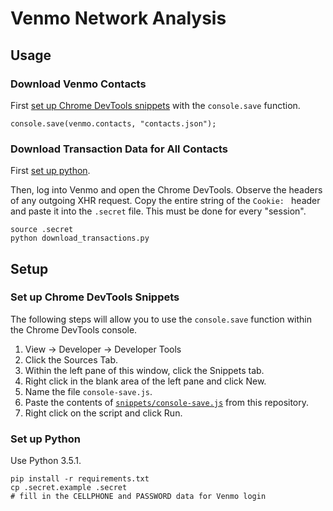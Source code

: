 # Venmo Network Analysis

## Usage

### Download Venmo Contacts

First [set up Chrome DevTools snippets](#set-up-chrome-devtools-snippets) with the `console.save` function.

```
console.save(venmo.contacts, "contacts.json");
```

### Download Transaction Data for All Contacts

First [set up python](#set-up-python).

Then, log into Venmo and open the Chrome DevTools. Observe the headers of any outgoing XHR request. Copy the entire string of the `Cookie: ` header and paste it into the `.secret` file. This must be done for every "session".

```
source .secret
python download_transactions.py
```

## Setup

### Set up Chrome DevTools Snippets

The following steps will allow you to use the `console.save` function within the Chrome DevTools console.

1. View -> Developer -> Developer Tools
2. Click the Sources Tab.
3. Within the left pane of this window, click the Snippets tab.
4. Right click in the blank area of the left pane and click New.
5. Name the file `console-save.js`.
6. Paste the contents of [`snippets/console-save.js`](./snippets/console-save.js) from this repository.
7. Right click on the script and click Run.

### Set up Python

Use Python 3.5.1.

```
pip install -r requirements.txt
cp .secret.example .secret
# fill in the CELLPHONE and PASSWORD data for Venmo login
```

